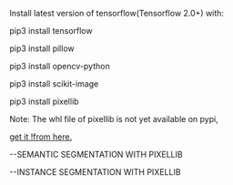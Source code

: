 Install latest version of tensorflow(Tensorflow 2.0+) with:

pip3 install tensorflow

pip3 install pillow

pip3 install opencv-python

pip3 install scikit-image

pip3 install pixellib

Note: The whl file of pixellib is not yet available on pypi, 

[get it !from here.](https://github.com/ayoolaolafenwa/PixelLib/releases/download/0.1.0/pixellib-0.1.0-py3-none-any.whl)

--SEMANTIC SEGMENTATION WITH PIXELLIB

--INSTANCE SEGMENTATION WITH PIXELLIB